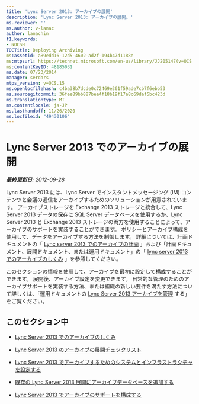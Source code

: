 ```yaml
---
title: 'Lync Server 2013: アーカイブの展開'
description: 'Lync Server 2013: アーカイブの展開。'
ms.reviewer: ''
ms.author: v-lanac
author: lanachin
f1.keywords:
- NOCSH
TOCTitle: Deploying Archiving
ms:assetid: a89edd16-12d5-4602-ad2f-194b47d1188e
ms:mtpsurl: https://technet.microsoft.com/en-us/library/JJ205147(v=OCS.15)
ms:contentKeyID: 48185031
ms.date: 07/23/2014
manager: serdars
mtps_version: v=OCS.15
ms.openlocfilehash: c4ba38b7dcde0c72469e361f59ade7cb7f6ebb53
ms.sourcegitcommit: 36fee89bb887bea4f18b19f17a8c69daf5bc423d
ms.translationtype: MT
ms.contentlocale: ja-JP
ms.lasthandoff: 11/26/2020
ms.locfileid: "49430106"
---
```

# <a name="deploying-archiving-in-lync-server-2013"></a>Lync Server 2013 でのアーカイブの展開

<div data-xmlns="http://www.w3.org/1999/xhtml">

<div class="topic" data-xmlns="http://www.w3.org/1999/xhtml" data-msxsl="urn:schemas-microsoft-com:xslt" data-cs="https://msdn.microsoft.com/">

<div data-asp="https://msdn2.microsoft.com/asp">



</div>

<div id="mainSection">

<div id="mainBody">

<span> </span>

_**最終更新日:** 2012-09-28_

Lync Server 2013 には、Lync Server でインスタントメッセージング (IM) コンテンツと会議の通信をアーカイブするためのソリューションが用意されています。 アーカイブストレージを Exchange 2013 ストレージと統合して、Lync Server 2013 データの保存に SQL Server データベースを使用するか、Lync Server 2013 と Exchange 2013 ストレージの両方を使用することによって、アーカイブのサポートを実装することができます。 ポリシーとアーカイブ構成を使用して、データをアーカイブする方法を制御します。 詳細については、計画ドキュメントの「 [Lync server 2013 でのアーカイブの計画](lync-server-2013-planning-for-archiving.md) 」および「計画ドキュメント、展開ドキュメント、または運用ドキュメント」の「 [lync server 2013 でのアーカイブのしくみ](lync-server-2013-how-archiving-works.md) 」を参照してください。

このセクションの情報を使用して、アーカイブを最初に設定して構成することができます。 展開後、アーカイブ設定を変更できます。 日常的な管理のためのアーカイブサポートを実装する方法、または組織の新しい要件を満たす方法について詳しくは、「運用ドキュメントの [Lync Server 2013 アーカイブを管理](lync-server-2013-managing-archiving.md) する」をご覧ください。

<div>

## <a name="in-this-section"></a>このセクション中

  - [Lync Server 2013 でのアーカイブのしくみ](lync-server-2013-how-archiving-works.md)

  - [Lync Server 2013 のアーカイブの展開チェックリスト](lync-server-2013-deployment-checklist-for-archiving.md)

  - [Lync Server 2013 でアーカイブするためのシステムとインフラストラクチャを設定する](lync-server-2013-setting-up-systems-and-infrastructure-for-archiving.md)

  - [既存の Lync Server 2013 展開にアーカイブデータベースを追加する](lync-server-2013-adding-archiving-databases-to-an-existing-lync-server-2013-deployment.md)

  - [Lync Server 2013 でアーカイブのサポートを構成する](lync-server-2013-configuring-support-for-archiving.md)

</div>

</div>

<span> </span>

</div>

</div>

</div>

